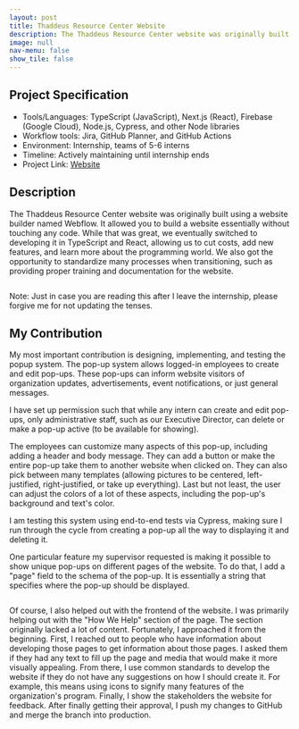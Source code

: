 ```yaml
---
layout: post
title: Thaddeus Resource Center Website
description: The Thaddeus Resource Center website was originally built using a website builder. While that was great, we eventually switched to developing it in TypeScript and React, allowing us to cut costs, add new features, and learn more about the programming world.
image: null
nav-menu: false
show_tile: false
---
```


## Project Specification
<ul>
  <li>Tools/Languages: TypeScript (JavaScript), Next.js (React), Firebase (Google Cloud), Node.js, Cypress, and other Node libraries</li>
  <li>Workflow tools: Jira, GitHub Planner, and GitHub Actions</li>
  <li>Environment: Internship, teams of 5-6 interns</li>
  <li>Timeline: Actively maintaining until internship ends</li>
  <li>Project Link: <a href="https://www.thaddeus.org/">Website</a></li>
</ul>

## Description

The Thaddeus Resource Center website was originally built using a website builder named Webflow. It allowed you to build a website essentially without touching any code. While that was great, we eventually switched to developing it in TypeScript and React, allowing us to cut costs, add new features, and learn more about the programming world. We also got the opportunity to standardize many processes when transitioning, such as providing proper training and documentation for the website.

<img src="{% link images/projects_media/20240401_website/00_intro.png %}" alt="" data-position="center center" />

Note: Just in case you are reading this after I leave the internship, please forgive me for not updating the tenses.

## My Contribution

My most important contribution is designing, implementing, and testing the popup system. The pop-up system allows logged-in employees to create and edit pop-ups. These pop-ups can inform website visitors of organization updates, advertisements, event notifications, or just general messages.

I have set up permission such that while any intern can create and edit pop-ups, only administrative staff, such as our Executive Director, can delete or make a pop-up active (to be available for showing).

The employees can customize many aspects of this pop-up, including adding a header and body message. They can add a button or make the entire pop-up take them to another website when clicked on. They can also pick between many templates (allowing pictures to be centered, left-justified, right-justified, or take up everything). Last but not least, the user can adjust the colors of a lot of these aspects, including the pop-up's background and text's color.

I am testing this system using end-to-end tests via Cypress, making sure I run through the cycle from creating a pop-up all the way to displaying it and deleting it.

One particular feature my supervisor requested is making it possible to show unique pop-ups on different pages of the website. To do that, I add a "page" field to the schema of the pop-up. It is essentially a string that specifies where the pop-up should be displayed.

<img src="{% link images/projects_media/20240401_website/01_howwehelp.png %}" alt="" data-position="center center" />

Of course, I also helped out with the frontend of the website. I was primarily helping out with the "How We Help" section of the page. The section originally lacked a lot of content. Fortunately, I approached it from the beginning. First, I reached out to people who have information about developing those pages to get information about those pages. I asked them if they had any text to fill up the page and media that would make it more visually appealing. From there, I use common standards to develop the website if they do not have any suggestions on how I should create it. For example, this means using icons to signify many features of the organization's program. Finally, I show the stakeholders the website for feedback. After finally getting their approval, I push my changes to GitHub and merge the branch into production.
